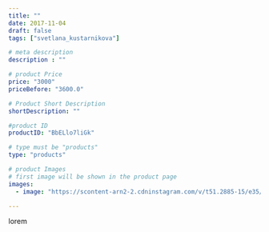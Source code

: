 ```yaml
---
title: ""
date: 2017-11-04
draft: false
tags: ["svetlana_kustarnikova"]

# meta description
description : ""

# product Price
price: "3000"
priceBefore: "3600.0"

# Product Short Description
shortDescription: ""

#product ID
productID: "BbELlo7liGk"

# type must be "products"
type: "products"

# product Images
# first image will be shown in the product page
images:
  - image: "https://scontent-arn2-2.cdninstagram.com/v/t51.2885-15/e35/23160972_1978879199000324_5555247649973600256_n.jpg?se=7&tp=1&_nc_ht=scontent-arn2-2.cdninstagram.com&_nc_cat=108&_nc_ohc=LodJsiOOFg8AX_2b3yr&ccb=7-4&oh=7616bfa9a296b96cc71a0fd1f87209f6&oe=608383FB&ig_cache_key=MTY0MDQ4NzEyOTM1MTMzMjI2MA%3D%3D.2-ccb7-4"

---
```

lorem
